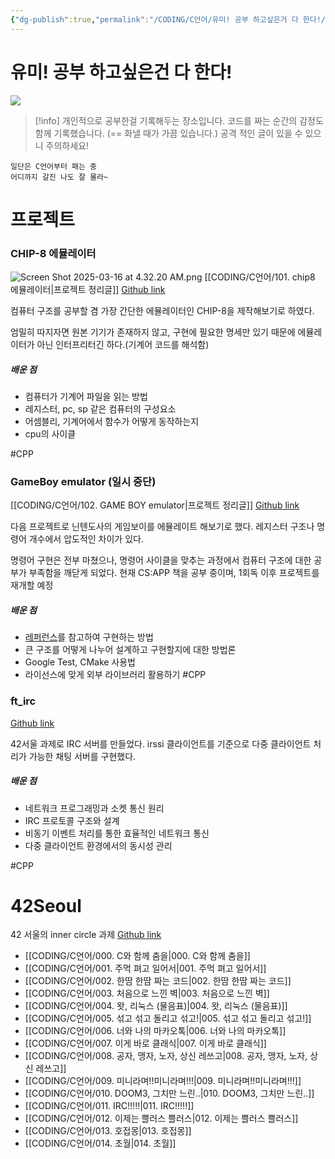 ```yaml
---
{"dg-publish":true,"permalink":"/CODING/C언어/유미! 공부 하고싶은거 다 한다!/","tags":["gardenEntry"],"noteIcon":"2"}
---
```



# 유미! 공부 하고싶은건 다 한다!

<img src= "https://cdnimage.ebn.co.kr/news/201402/04_659597_1.jpg">

>[!info] 개인적으로 공부한걸 기록해두는 장소입니다.
>코드를 짜는 순간의 감정도 함께 기록했습니다.
>(== 화낼 때가 가끔 있습니다.)
>공격 적인 글이 있을 수 있으니 주의하세요!
	
	일단은 C언어부터 패는 중
	어디까지 갈진 나도 잘 몰라~

# 프로젝트
### CHIP-8 에뮬레이터
![Screen Shot 2025-03-16 at 4.32.20 AM.png](/img/user/etc../%EC%B2%A8%EB%B6%80%ED%8C%8C%EC%9D%BC/Screen%20Shot%202025-03-16%20at%204.32.20%20AM.png)
[[CODING/C언어/101. chip8 에뮬레이터\|프로젝트 정리글]]
[Github link](https://github.com/TobenKun/CHIP-8-Emulator)

컴퓨터 구조를 공부할 겸 가장 간단한 에뮬레이터인
CHIP-8을 제작해보기로 하였다.

엄밀히 따지자면 원본 기기가 존재하지 않고, 구현에 필요한 명세만 있기 때문에
에뮬레이터가 아닌 인터프리터긴 하다.(기계어 코드를 해석함)
##### 배운 점
- 컴퓨터가 기계어 파일을 읽는 방법
- 레지스터, pc, sp 같은 컴퓨터의 구성요소
- 어셈블리, 기계어에서 함수가 어떻게 동작하는지
- cpu의 사이클

#CPP 
### GameBoy emulator (일시 중단)
[[CODING/C언어/102. GAME BOY emulator\|프로젝트 정리글]]
[Github link](https://github.com/TobenKun/GameBoy-Emulator)

다음 프로젝트로 닌텐도사의 게임보이를 에뮬레이트 해보기로 했다.
레지스터 구조나 명령어 개수에서 압도적인 차이가 있다.

명령어 구현은 전부 마쳤으나, 명령어 사이클을 맞추는 과정에서
컴퓨터 구조에 대한 공부가 부족함을 깨닫게 되었다.
현재 CS:APP 책을 공부 중이며, 1회독 이후 프로젝트를 재개할 예정
##### 배운 점
- [레퍼런스](https://gekkio.fi/files/gb-docs/gbctr.pdf)를 참고하여 구현하는 방법
- 큰 구조를 어떻게 나누어 설계하고 구현할지에 대한 방법론
- Google Test, CMake 사용법
- 라이선스에 맞게 외부 라이브러리 활용하기
#CPP 
### ft_irc
[Github link](https://github.com/TobenKun/42Seoul-IRC)

42서울 과제로 IRC 서버를 만들었다.
irssi 클라이언트를 기준으로 다중 클라이언트 처리가 가능한 채팅 서버를 구현했다.

##### 배운 점
- 네트워크 프로그래밍과 소켓 통신 원리
- IRC 프로토콜 구조와 설계
- 비동기 이벤트 처리를 통한 효율적인 네트워크 통신
- 다중 클라이언트 환경에서의 동시성 관리

#CPP 
# 42Seoul
42 서울의 inner circle 과제
[Github link](https://github.com/TobenKun/42World)

- [[CODING/C언어/000. C와 함께 춤을\|000. C와 함께 춤을]]
- [[CODING/C언어/001. 주먹 펴고 일어서\|001. 주먹 펴고 일어서]]
- [[CODING/C언어/002. 한땀 한땀 짜는 코드\|002. 한땀 한땀 짜는 코드]]
- [[CODING/C언어/003. 처음으로 느낀 벽\|003. 처음으로 느낀 벽]]
- [[CODING/C언어/004. 왓, 리눅스 (물음표)\|004. 왓, 리눅스 (물음표)]]
- [[CODING/C언어/005. 섞고 섞고 돌리고 섞고!\|005. 섞고 섞고 돌리고 섞고!]]
- [[CODING/C언어/006. 너와 나의 마카오톡\|006. 너와 나의 마카오톡]]
- [[CODING/C언어/007. 이게 바로 클래식\|007. 이게 바로 클래식]]
- [[CODING/C언어/008. 공자, 맹자, 노자, 상신 레쓰고\|008. 공자, 맹자, 노자, 상신 레쓰고]]
- [[CODING/C언어/009. 미니라며!!미니라며!!!\|009. 미니라며!!미니라며!!!]]
- [[CODING/C언어/010. DOOM3, 그치만 느린..\|010. DOOM3, 그치만 느린..]]
- [[CODING/C언어/011. IRC!!!!!\|011. IRC!!!!!]]
- [[CODING/C언어/012. 이제는 쁠러스 쁠러스\|012. 이제는 쁠러스 쁠러스]]
- [[CODING/C언어/013. 호접몽\|013. 호접몽]]
- [[CODING/C언어/014. 초월\|014. 초월]]
